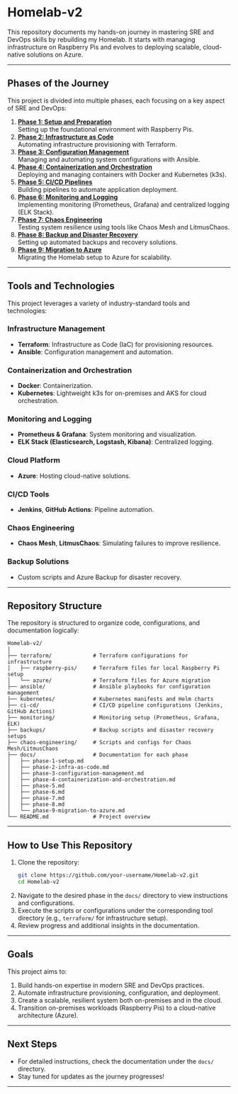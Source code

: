 # **Homelab-v2**

This repository documents my hands-on journey in mastering SRE and DevOps skills by rebuilding my Homelab. It starts with managing infrastructure on Raspberry Pis and evolves to deploying scalable, cloud-native solutions on Azure.

---

## **Phases of the Journey**
This project is divided into multiple phases, each focusing on a key aspect of SRE and DevOps:

1. **[Phase 1: Setup and Preparation](docs/phase-1-setup.md)**  
   Setting up the foundational environment with Raspberry Pis.
2. **[Phase 2: Infrastructure as Code](docs/phase-2-infra-as-code.md)**  
   Automating infrastructure provisioning with Terraform.
3. **[Phase 3: Configuration Management](docs/phase-3-configuration-management.md)**  
   Managing and automating system configurations with Ansible.
4. **[Phase 4: Containerization and Orchestration](docs/phase-4-containerization-and-orchestration.md)**  
   Deploying and managing containers with Docker and Kubernetes (k3s).
5. **[Phase 5: CI/CD Pipelines](docs/phase-5.md)**  
   Building pipelines to automate application deployment.
6. **[Phase 6: Monitoring and Logging](docs/phase-6.md)**  
   Implementing monitoring (Prometheus, Grafana) and centralized logging (ELK Stack).
7. **[Phase 7: Chaos Engineering](docs/phase-7.md)**  
   Testing system resilience using tools like Chaos Mesh and LitmusChaos.
8. **[Phase 8: Backup and Disaster Recovery](docs/phase-8.md)**  
   Setting up automated backups and recovery solutions.
9. **[Phase 9: Migration to Azure](docs/phase-9-migration-to-azure.md)**  
   Migrating the Homelab setup to Azure for scalability.

---

## **Tools and Technologies**
This project leverages a variety of industry-standard tools and technologies:

### **Infrastructure Management**
- **Terraform**: Infrastructure as Code (IaC) for provisioning resources.
- **Ansible**: Configuration management and automation.

### **Containerization and Orchestration**
- **Docker**: Containerization.
- **Kubernetes**: Lightweight k3s for on-premises and AKS for cloud orchestration.

### **Monitoring and Logging**
- **Prometheus & Grafana**: System monitoring and visualization.
- **ELK Stack (Elasticsearch, Logstash, Kibana)**: Centralized logging.

### **Cloud Platform**
- **Azure**: Hosting cloud-native solutions.

### **CI/CD Tools**
- **Jenkins**, **GitHub Actions**: Pipeline automation.

### **Chaos Engineering**
- **Chaos Mesh**, **LitmusChaos**: Simulating failures to improve resilience.

### **Backup Solutions**
- Custom scripts and Azure Backup for disaster recovery.

---

## **Repository Structure**
The repository is structured to organize code, configurations, and documentation logically:

```
Homelab-v2/
│
├── terraform/             # Terraform configurations for infrastructure
│   ├── raspberry-pis/     # Terraform files for local Raspberry Pi setup
│   └── azure/             # Terraform files for Azure migration
├── ansible/               # Ansible playbooks for configuration management
├── kubernetes/            # Kubernetes manifests and Helm charts
├── ci-cd/                 # CI/CD pipeline configurations (Jenkins, GitHub Actions)
├── monitoring/            # Monitoring setup (Prometheus, Grafana, ELK)
├── backups/               # Backup scripts and disaster recovery setups
├── chaos-engineering/     # Scripts and configs for Chaos Mesh/LitmusChaos
├── docs/                  # Documentation for each phase
│   ├── phase-1-setup.md
│   ├── phase-2-infra-as-code.md
│   ├── phase-3-configuration-management.md
│   ├── phase-4-containerization-and-orchestration.md
│   ├── phase-5.md
│   ├── phase-6.md
│   ├── phase-7.md
│   ├── phase-8.md
│   └── phase-9-migration-to-azure.md
└── README.md              # Project overview
```

---

## **How to Use This Repository**
1. Clone the repository:
   ```bash
   git clone https://github.com/your-username/Homelab-v2.git
   cd Homelab-v2
   ```
2. Navigate to the desired phase in the `docs/` directory to view instructions and configurations.
3. Execute the scripts or configurations under the corresponding tool directory (e.g., `terraform/` for infrastructure setup).
4. Review progress and additional insights in the documentation.

---

## **Goals**
This project aims to:
1. Build hands-on expertise in modern SRE and DevOps practices.
2. Automate infrastructure provisioning, configuration, and deployment.
3. Create a scalable, resilient system both on-premises and in the cloud.
4. Transition on-premises workloads (Raspberry Pis) to a cloud-native architecture (Azure).

---

## **Next Steps**
- For detailed instructions, check the documentation under the `docs/` directory.
- Stay tuned for updates as the journey progresses!

 ---
